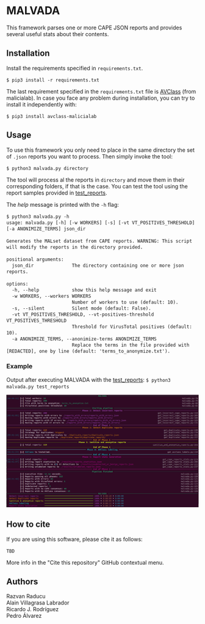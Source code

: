 # MALVADA

This framework parses one or more CAPE JSON reports and provides several useful stats about their contents.

## Installation

Install the requirements specified in `requirements.txt`.
```
$ pip3 install -r requirements.txt
```

The last requirement specified in the `requirements.txt` file is [AVClass](https://github.com/malicialab/avclass) (from malicialab). In case you face any problem during installation, you can try to install it independently with:
```
$ pip3 install avclass-malicialab
```

## Usage
To use this framework you only need to place in the same directory the set of `.json` reports you want to process. Then simply invoke the tool:
```
$ python3 malvada.py directory
```
The tool will process al the reports in `directory` and move them in their corresponding folders, if that is the case. You can test the tool using the report samples provided in [test_reports](./test_reports).

The *help* message is printed with the `-h` flag:
```
$ python3 malvada.py -h
usage: malvada.py [-h] [-w WORKERS] [-s] [-vt VT_POSITIVES_THRESHOLD] [-a ANONIMIZE_TERMS] json_dir

Generates the MALset dataset from CAPE reports. WARNING: This script will modify the reports in the directory provided.

positional arguments:
  json_dir              The directory containing one or more json reports.

options:
  -h, --help            show this help message and exit
  -w WORKERS, --workers WORKERS
                        Number of workers to use (default: 10).
  -s, --silent          Silent mode (default: False).
  -vt VT_POSITIVES_THRESHOLD, --vt-positives-threshold VT_POSITIVES_THRESHOLD
                        Threshold for VirusTotal positives (default: 10).
  -a ANONIMIZE_TERMS, --anonimize-terms ANONIMIZE_TERMS
                        Replace the terms in the file provided with [REDACTED], one by line (default: 'terms_to_anonymize.txt').
```
### Example
Output after executing MALVADA with the [test_reports](./test_reports):
`$ python3 malvada.py test_reports`

![MALVADA execution example](./doc/images/execution_example.png?raw=true "MALVADA Execution Example")

## How to cite
If you are using this software, please cite it as follows:
```
TBD
```

More info in the "Cite this repository" GitHub contextual menu.

## Authors
Razvan Raducu  
Alain Villagrasa Labrador  
Ricardo J. Rodríguez  
Pedro Álvarez  
